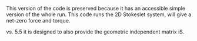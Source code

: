 
This version of the code is preserved because it has an accessible simple version of the whole run.
This code runs the 2D Stokeslet system, will give a net-zero force and torque.

vs. 5.5 it is designed to also provide the geometric independent matrix iS.
